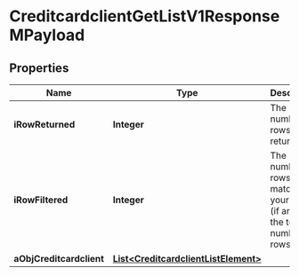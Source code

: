 

# CreditcardclientGetListV1ResponseMPayload

## Properties

Name | Type | Description | Notes
------------ | ------------- | ------------- | -------------
**iRowReturned** | **Integer** | The number of rows returned | 
**iRowFiltered** | **Integer** | The number of rows matching your filters (if any) or the total number of rows | 
**aObjCreditcardclient** | [**List&lt;CreditcardclientListElement&gt;**](CreditcardclientListElement.md) |  | 




